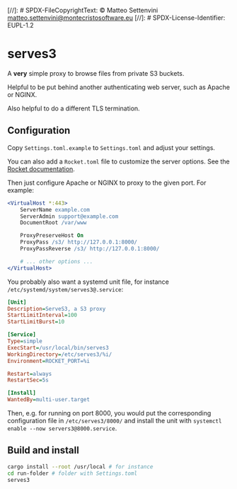 [//]: # SPDX-FileCopyrightText: © Matteo Settenvini <matteo.settenvini@montecristosoftware.eu>
[//]: # SPDX-License-Identifier: EUPL-1.2

# serves3

A **very** simple proxy to browse files from private S3 buckets.

Helpful to be put behind another authenticating web server, such as Apache or NGINX.

Also helpful to do a different TLS termination.

## Configuration

Copy `Settings.toml.example` to `Settings.toml` and adjust your settings.

You can also add a `Rocket.toml` file to customize the server options. See the [Rocket documentation](https://rocket.rs/v0.5-rc/guide/configuration/#rockettoml).

Then just configure Apache or NGINX to proxy to the given port. For example:

```apache
<VirtualHost *:443>
    ServerName example.com
    ServerAdmin support@example.com
    DocumentRoot /var/www

    ProxyPreserveHost On
    ProxyPass /s3/ http://127.0.0.1:8000/
    ProxyPassReverse /s3/ http://127.0.0.1:8000/

    # ... other options ...
</VirtualHost>
```

You probably also want a systemd unit file, for instance `/etc/systemd/system/serves3@.service`:

```ini
[Unit]
Description=ServeS3, a S3 proxy
StartLimitInterval=100
StartLimitBurst=10

[Service]
Type=simple
ExecStart=/usr/local/bin/serves3
WorkingDirectory=/etc/serves3/%i/
Environment=ROCKET_PORT=%i

Restart=always
RestartSec=5s

[Install]
WantedBy=multi-user.target
```

Then, e.g. for running on port 8000, you would put the corresponding configuration file in `/etc/serves3/8000/` and install the unit with `systemctl enable --now servers3@8000.service`.

## Build and install

```bash
cargo install --root /usr/local # for instance
cd run-folder # folder with Settings.toml
serves3
```
